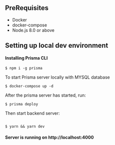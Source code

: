 
## PreRequisites

- Docker
- docker-compose
- Node.js 8.0 or above

## Setting up local dev environment

#### Installing Prisma CLI

```
$ npm i -g prisma
```

To start Prisma server locally with MYSQL database
```
$ docker-compose up -d
```

After the prisma server has started, run:
```
$ prisma deploy
```


Then start backend server:
```

$ yarn && yarn dev
```
#### Server is running on http://localhost:4000
